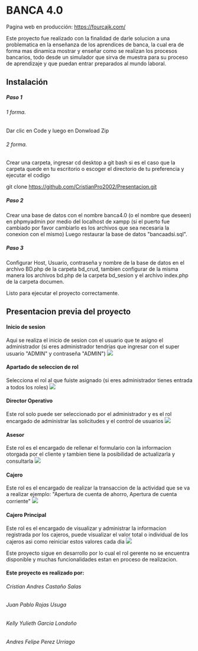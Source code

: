 # BANCA 4.0 

Pagina web en producción: https://fourcajk.com/

Este proyecto fue realizado con la finalidad de darle solucion a una problematica en la enseñanza de los aprendices de banca, la cual era de forma mas dinamica mostrar y enseñar como se realizan los procesos bancarios, todo desde un simulador que sirva  de muestra para su proceso de aprendizaje y que puedan entrar preparados al mundo laboral.

## Instalación
##### Paso 1
###### 1 forma. 
Dar clic en Code y luego en Donwload Zip 

###### 2 forma. 
Crear una carpeta, ingresar cd desktop a git bash si es el caso que la carpeta quede en tu escritorio o escoger el directorio de tu preferencia  y ejecutar el codigo

git clone https://github.com/CristianPro2002/Presentacion.git 

##### Paso 2
Crear una base de datos con el nombre banca4.0 (o el nombre que deseen) en phpmyadmin por medio del localhost de xampp (si el puerto fue cambiado por favor cambiarlo es los archivos que sea necesaria la conexion con el mismo)  Luego restaurar la base de datos "bancaadsi.sql".

##### Paso 3
Configurar Host, Usuario, contraseña y nombre de la base de datos en el archivo BD.php de la carpeta bd_crud, tambien configurar de la misma manera los archivos bd.php de la carpeta bd_sesion y el archivo index.php de la carpeta documen.

Listo para ejecutar el proyecto correctamente.

## Presentacion previa del proyecto
#### Inicio de sesion
Aqui se realiza el inicio de sesion con el usuario que te asigno el administrador (si eres administrador tendrias que ingresar con el super usuario "ADMIN"  y contraseña "ADMIN")
![](https://i.postimg.cc/hv6qmDHG/login.png)

#### Apartado de seleccion de rol
Selecciona el rol al que fuiste asignado (si eres administrador tienes entrada a todos los roles)
![](https://i.postimg.cc/3NdTW4f6/roles.png)

#### Director Operativo
Este rol solo puede ser seleccionado por el administrador y es el rol encargado de administrar las solicitudes y el control de usuarios 
![](https://i.postimg.cc/6QfwPNGH/director.png)

#### Asesor
Este rol es el encargado de rellenar el formulario con la informacion otorgada por el cliente y tambien tiene la posibilidad de actualizarla y consultarla
![](https://i.postimg.cc/2jKYMGVf/asesor.png)

#### Cajero
Este rol es el encargado de realizar la transaccion de la actividad que se va a realizar ejemplo: "Apertura de cuenta de ahorro, Apertura de cuenta corriente"
![](https://i.postimg.cc/1tWS9cBw/cajero.png)

#### Cajero Principal
Este rol es el encargado de visualizar y administrar la informacion registrada por los cajeros, puede visualizar el valor total o individual de los cajeros asi como reiniciar estos valores cada dia
![](https://i.postimg.cc/DzTn5zmJ/cajero-P.png)

Este proyecto sigue en desarrollo por lo cual el rol gerente no se encuentra disponible y muchas funcionalidades estan en proceso de realizacion.

#### Este proyecto es realizado por:

###### Cristian Andres Castaño Salas
###### Juan Pablo Rojas Usuga
###### Kelly Yulieth Garcia Londoño
###### Andres Felipe Perez Urriago


